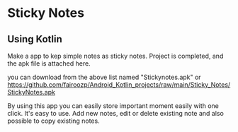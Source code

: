 # Sticky Notes

## Using Kotlin

Make a app to kep simple notes as sticky notes.
Project is completed, and the apk file is attached here.

you can download from the above list named "Stickynotes.apk" or https://github.com/fairoozp/Android_Kotlin_projects/raw/main/Sticky_Notes/StickyNotes.apk

By using this app you can easily store important moment easily with one click. 
It's easy to use. Add new notes, edit or delete existing note and also possible to copy existing notes.
